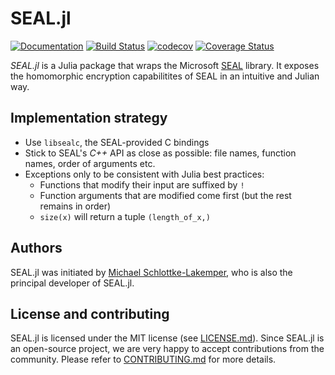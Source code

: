 # SEAL.jl

[![Documentation](https://img.shields.io/badge/docs-stable-blue.svg)](https://sloede.github.io/SEAL.jl/stable)
[![Build Status](https://travis-ci.com/sloede/SEAL.jl.svg?branch=master)](https://travis-ci.com/sloede/SEAL.jl)
[![codecov](https://codecov.io/gh/sloede/SEAL.jl/branch/master/graph/badge.svg?token=CCJ4EO3HW8)](https://codecov.io/gh/sloede/SEAL.jl)
[![Coverage Status](https://coveralls.io/repos/github/sloede/SEAL.jl/badge.svg)](https://coveralls.io/github/sloede/SEAL.jl)

*SEAL.jl* is a Julia package that wraps the Microsoft
[SEAL](https://github.com/microsoft/SEAL) library. It exposes the homomorphic
encryption capabilitites of SEAL in an intuitive and Julian way.

## Implementation strategy

* Use `libsealc`, the SEAL-provided C bindings
* Stick to SEAL's *C++* API as close as possible: file names, function names,
  order of arguments etc.
* Exceptions only to be consistent with Julia best practices:
  * Functions that modify their input are suffixed by `!`
  * Function arguments that are modified come first (but the rest remains in
    order)
  * `size(x)` will return a tuple `(length_of_x,)`

## Authors
SEAL.jl was initiated by
[Michael Schlottke-Lakemper](https://www.mi.uni-koeln.de/NumSim/schlottke-lakemper),
who is also the principal developer of SEAL.jl.

## License and contributing
SEAL.jl is licensed under the MIT license (see [LICENSE.md](LICENSE.md)). Since SEAL.jl is
an open-source project, we are very happy to accept contributions from the
community. Please refer to [CONTRIBUTING.md](CONTRIBUTING.md) for more details.
